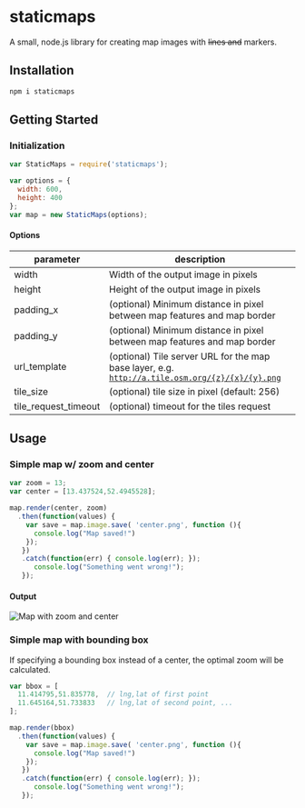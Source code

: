 # staticmaps
A small, node.js library for creating map images with ~~lines and~~ markers.

## Installation

```bash
npm i staticmaps
```
## Getting Started

### Initialization ###
```javascript
var StaticMaps = require('staticmaps');
```
```javascript
var options = {
  width: 600,
  height: 400
};
var map = new StaticMaps(options);
```
#### Options
parameter           | description
------------------- | -------------
width               | Width of the output image in pixels
height              | Height of the output image in pixels
padding_x           | (optional) Minimum distance in pixel between map features and map border
padding_y           | (optional) Minimum distance in pixel between map features and map border
url_template        | (optional) Tile server URL for the map base layer, e.g. <code>http://a.tile.osm.org/{z}/{x}/{y}.png</code>
tile_size           | (optional) tile size in pixel (default: 256)
tile_request_timeout| (optional) timeout for the tiles request

## Usage

### Simple map w/ zoom and center
```javascript
var zoom = 13;
var center = [13.437524,52.4945528];

map.render(center, zoom)
  .then(function(values) {
    var save = map.image.save( 'center.png', function (){
      console.log("Map saved!")  
    });  
   })
   .catch(function(err) { console.log(err); });
      console.log("Something went wrong!");   
   });
```
#### Output
![Map with zoom and center](https://stephangeorg.github.io/staticmaps/sample/01-center.png)

### Simple map with bounding box

If specifying a bounding box instead of a center, the optimal zoom will be calculated.

```javascript
var bbox = [
  11.414795,51.835778,  // lng,lat of first point
  11.645164,51.733833   // lng,lat of second point, ...
];

map.render(bbox)
  .then(function(values) {
    var save = map.image.save( 'center.png', function (){
      console.log("Map saved!")  
    });  
   })
   .catch(function(err) { console.log(err); });
      console.log("Something went wrong!");   
   });
```

